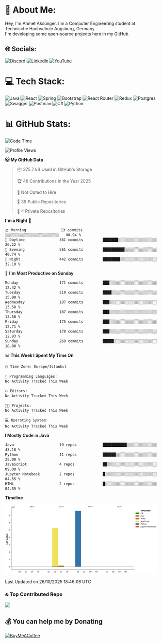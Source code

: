 # 💫 About Me:
Hey, I'm Ahmet Aksünger. I'm a Computer Engineering student at Technische Hochschule Augsburg, Germany. <br>I'm developing some open-source projects here in my GitHub.<br>


## 🌐 Socials:
[![Discord](https://img.shields.io/badge/Discord-%237289DA.svg?logo=discord&logoColor=white)](https://discord.gg/Ahmeet#3182) [![LinkedIn](https://img.shields.io/badge/LinkedIn-%230077B5.svg?logo=linkedin&logoColor=white)](https://linkedin.com/in/ahmet-aksünger-102981254) [![YouTube](https://img.shields.io/badge/YouTube-%23FF0000.svg?logo=YouTube&logoColor=white)](https://youtube.com/@UCEbf_pelFExWvRZ7C0Zl4sQ) 

# 💻 Tech Stack:
![Java](https://img.shields.io/badge/java-%23ED8B00.svg?style=for-the-badge&logo=java&logoColor=white) ![React](https://img.shields.io/badge/redux-%23593d88.svg?style=for-the-badge&logo=redux&logoColor=white) ![Spring](https://img.shields.io/badge/react-%2320232a.svg?style=for-the-badge&logo=react&logoColor=%2361DAFB) ![Bootstrap](https://img.shields.io/badge/bootstrap-%23563D7C.svg?style=for-the-badge&logo=bootstrap&logoColor=white) ![React Router](https://img.shields.io/badge/React_Router-CA4245?style=for-the-badge&logo=react-router&logoColor=white) ![Redux](https://img.shields.io/badge/spring-%236DB33F.svg?style=for-the-badge&logo=spring&logoColor=white) ![Postgres](https://img.shields.io/badge/postgres-%23316192.svg?style=for-the-badge&logo=postgresql&logoColor=white) ![Swagger](https://img.shields.io/badge/-Swagger-%23Clojure?style=for-the-badge&logo=swagger&logoColor=white) ![Postman](https://img.shields.io/badge/Postman-FF6C37?style=for-the-badge&logo=postman&logoColor=white) ![C#](https://img.shields.io/badge/c%23-%23239120.svg?style=for-the-badge&logo=c-sharp&logoColor=white) ![Python](https://img.shields.io/badge/python-3670A0?style=for-the-badge&logo=python&logoColor=ffdd54)
# 📊 GitHub Stats:
<!--START_SECTION:waka-->
![Code Time](http://img.shields.io/badge/Code%20Time-139%20hrs%2036%20mins-blue)

![Profile Views](http://img.shields.io/badge/Profile%20Views-2-blue)

**🐱 My GitHub Data** 

> 📦 375.7 kB Used in GitHub's Storage 
 > 
> 🏆 48 Contributions in the Year 2025
 > 
> 🚫 Not Opted to Hire
 > 
> 📜 39 Public Repositories 
 > 
> 🔑 4 Private Repositories 
 > 
**I'm a Night 🦉** 

```text
🌞 Morning                13 commits          ░░░░░░░░░░░░░░░░░░░░░░░░░   00.94 % 
🌆 Daytime                361 commits         ███████░░░░░░░░░░░░░░░░░░   26.22 % 
🌃 Evening                561 commits         ██████████░░░░░░░░░░░░░░░   40.74 % 
🌙 Night                  442 commits         ████████░░░░░░░░░░░░░░░░░   32.10 % 
```
📅 **I'm Most Productive on Sunday** 

```text
Monday                   171 commits         ███░░░░░░░░░░░░░░░░░░░░░░   12.42 % 
Tuesday                  219 commits         ████░░░░░░░░░░░░░░░░░░░░░   15.90 % 
Wednesday                187 commits         ███░░░░░░░░░░░░░░░░░░░░░░   13.58 % 
Thursday                 187 commits         ███░░░░░░░░░░░░░░░░░░░░░░   13.58 % 
Friday                   175 commits         ███░░░░░░░░░░░░░░░░░░░░░░   12.71 % 
Saturday                 178 commits         ███░░░░░░░░░░░░░░░░░░░░░░   12.93 % 
Sunday                   260 commits         █████░░░░░░░░░░░░░░░░░░░░   18.88 % 
```


📊 **This Week I Spent My Time On** 

```text
🕑︎ Time Zone: Europe/Istanbul

💬 Programming Languages: 
No Activity Tracked This Week

🔥 Editors: 
No Activity Tracked This Week

🐱‍💻 Projects: 
No Activity Tracked This Week

💻 Operating System: 
No Activity Tracked This Week
```

**I Mostly Code in Java** 

```text
Java                     19 repos            ███████████░░░░░░░░░░░░░░   43.18 % 
Python                   11 repos            ██████░░░░░░░░░░░░░░░░░░░   25.00 % 
JavaScript               4 repos             ██░░░░░░░░░░░░░░░░░░░░░░░   09.09 % 
Jupyter Notebook         2 repos             █░░░░░░░░░░░░░░░░░░░░░░░░   04.55 % 
HTML                     2 repos             █░░░░░░░░░░░░░░░░░░░░░░░░   04.55 % 
```



**Timeline**

![Lines of Code chart](https://raw.githubusercontent.com/AhmetAksunger/AhmetAksunger/main/assets/bar_graph.png)


 Last Updated on 26/10/2025 18:46:06 UTC
<!--END_SECTION:waka-->

### 🔝 Top Contributed Repo
![](https://github-contributor-stats.vercel.app/api?username=AhmetAksunger&limit=5&theme=dark&combine_all_yearly_contributions=true)

  ## 💰 You can help me by Donating
  [![BuyMeACoffee](https://img.shields.io/badge/Buy%20Me%20a%20Coffee-ffdd00?style=for-the-badge&logo=buy-me-a-coffee&logoColor=black)](https://buymeacoffee.com/ahmetaksunger) 

  
<!-- Proudly created with GPRM ( https://gprm.itsvg.in ) -->
